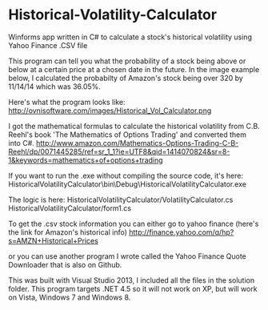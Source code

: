 Historical-Volatility-Calculator
================================

Winforms app written in C# to calculate a stock's historical volatility using Yahoo Finance .CSV file

This program can tell you what the probability of a stock being above or below at a certain price at a chosen date
in the future.  In the image example below, I calculated the probabilty of Amazon's stock being over 320 by 11/14/14
which was 36.05%.

Here's what the program looks like:
http://ovnisoftware.com/images/Historical_Vol_Calculator.png

I got the mathematical formulas to calculate the historical volatility from C.B. Reehl's book
'The Mathematics of Options Trading' and converted them into C#.
http://www.amazon.com/Mathematics-Options-Trading-C-B-Reehl/dp/0071445285/ref=sr_1_1?ie=UTF8&qid=1414070824&sr=8-1&keywords=mathematics+of+options+trading

If you want to run the .exe without compiling the source code, it's here:
HistoricalVolatilityCalculator\bin\Debug\HistoricalVolatilityCalculator.exe

The logic is here:
HistoricalVolatilityCalculator/VolatilityCalculator.cs
HistoricalVolatilityCalculator/form1.cs

To get the .csv stock information you can either go to yahoo finance (here's the link for Amazon's historical info)
http://finance.yahoo.com/q/hp?s=AMZN+Historical+Prices

or you can use another program I wrote called the Yahoo Finance Quote Downloader that is also on Github.

This was built with Visual Studio 2013, I included all the files in the solution folder.  This program targets .NET 4.5 so it will not work on XP, but will work on Vista, Windows 7 and Windows 8.